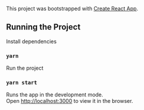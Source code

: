 
This project was bootstrapped with [Create React App](https://github.com/facebook/create-react-app).

## Running the Project

Install dependencies

### `yarn`

Run the project
### `yarn start`

Runs the app in the development mode.\
Open [http://localhost:3000](http://localhost:3000) to view it in the browser.

